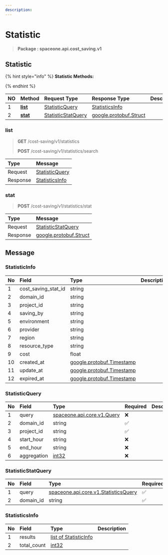 ```yaml
---
description:  
---
```

# Statistic

>  **Package : spaceone.api.cost_saving.v1**

## Statistic

{% hint style="info" %}
**Statistic Methods:**

{%  endhint %}


| NO |  Method | Request Type | Response Type | Description |
| :--- | :--- | :--- | :--- | :--- |
| 1 | [**list**](statistic.md#list)|   [StatisticQuery](statistic.md#statisticquery) |   [StatisticsInfo](statistic.md#statisticsinfo) |  |
| 2 | [**stat**](statistic.md#stat)|   [StatisticStatQuery](statistic.md#statisticstatquery) |  [google.protobuf.Struct](https://github.com/protocolbuffers/protobuf/blob/master/src/google/protobuf/struct.proto)|  | 
 

 
### list
> **GET** /cost-saving/v1/statistics
>
> **POST** /cost-saving/v1/statistics/search



| Type | Message |
| :--- | :--- |
| Request | [StatisticQuery](statistic.md#statisticquery) |
| Response |  [StatisticsInfo](statistic.md#statisticsinfo)  |
 
 

 
### stat
> **POST** /cost-saving/v1/statistics/stat
>


| Type | Message |
| :--- | :--- |
| Request | [StatisticStatQuery](statistic.md#statisticstatquery) |
| Response | [google.protobuf.Struct](https://github.com/protocolbuffers/protobuf/blob/master/src/google/protobuf/struct.proto) |


## 

## Message

### StatisticInfo
| No | Field | Type |  Description |
| :--- | :--- | :--- | :--- |
| 1 | cost_saving_stat_id |string | |
| 2 | domain_id |string | |
| 3 | project_id |string | |
| 4 | saving_by |string | |
| 5 | environment |string | |
| 6 | provider |string | |
| 7 | region |string | |
| 8 | resource_type |string | |
| 9 | cost |float | |
| 10 | created_at |[google.protobuf.Timestamp](https://github.com/protocolbuffers/protobuf/blob/master/src/google/protobuf/timestamp.proto) | |
| 11 | update_at |[google.protobuf.Timestamp](https://github.com/protocolbuffers/protobuf/blob/master/src/google/protobuf/timestamp.proto) | |
| 12 | expired_at |[google.protobuf.Timestamp](https://github.com/protocolbuffers/protobuf/blob/master/src/google/protobuf/timestamp.proto) | |

### StatisticQuery
| No | Field | Type | Required | Description |
| :--- | :--- | :--- | :--- | :--- |
| 1 | query |[spaceone.api.core.v1.Query](https://spaceone-dev.gitbook.io/api-reference/common-v1/search-query)|❌| |
| 2 | domain_id |string|✅| |
| 3 | project_id |string|✅| |
| 4 | start_hour |string|❌| |
| 5 | end_hour |string|❌| |
| 6 | aggregation |[int32](https://github.com/protocolbuffers/protobuf/blob/master/src/google/protobuf/type.proto)|❌| |

### StatisticStatQuery
| No | Field | Type | Required | Description |
| :--- | :--- | :--- | :--- | :--- |
| 1 | query |[spaceone.api.core.v1.StatisticsQuery](https://spaceone-dev.gitbook.io/api-reference/common-v1/statistics-query)|✅| |
| 2 | domain_id |string|✅| |

### StatisticsInfo
| No | Field | Type |  Description |
| :--- | :--- | :--- | :--- |
| 1 | results |[list of StatisticInfo](statistic.md#statisticinfo) | |
| 2 | total_count |[int32](https://github.com/protocolbuffers/protobuf/blob/master/src/google/protobuf/type.proto) | |

